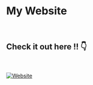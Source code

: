 # My Website
<br>

## Check it out here !! 👇 
<br>


[![Website](https://img.shields.io/badge/Live%20Demo-Visit%20Now-brightgreen)](https://e-commerce-dun-phi.vercel.app/)
